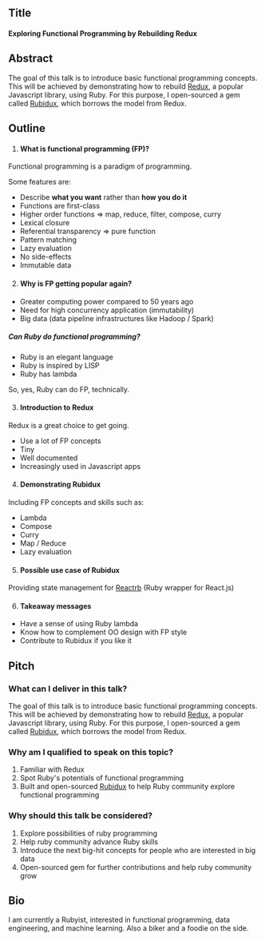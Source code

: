 ## Title
#### Exploring Functional Programming by Rebuilding Redux

## Abstract

The goal of this talk is to introduce basic functional programming concepts. This will be achieved by demonstrating how to rebuild [Redux](https://github.com/reactjs/redux), a popular Javascript library, using Ruby. For this purpose, I open-sourced a gem called [Rubidux](https://github.com/davidjuin0519/rubidux), which borrows the model from Redux.

## Outline

1. #### What is functional programming (FP)?

  Functional programming is a paradigm of programming.

  Some features are:
  - Describe **what you want** rather than **how you do it**
  - Functions are first-class
  - Higher order functions => map, reduce, filter, compose, curry
  - Lexical closure
  - Referential transparency => pure function
  - Pattern matching
  - Lazy evaluation
  - No side-effects
  - Immutable data

2. #### Why is FP getting popular again?

  - Greater computing power compared to 50 years ago
  - Need for high concurrency application (immutability)
  - Big data (data pipeline infrastructures like Hadoop / Spark)

  ##### Can Ruby do functional programming?

  - Ruby is an elegant language
  - Ruby is inspired by LISP
  - Ruby has lambda

  So, yes, Ruby can do FP, technically.

3. #### Introduction to Redux

  Redux is a great choice to get going.

  - Use a lot of FP concepts
  - Tiny
  - Well documented
  - Increasingly used in Javascript apps

4. #### Demonstrating Rubidux

  Including FP concepts and skills such as:
  - Lambda
  - Compose
  - Curry
  - Map / Reduce
  - Lazy evaluation

5. #### Possible use case of Rubidux

  Providing state management for [Reactrb](https://github.com/reactrb/reactrb) (Ruby wrapper for React.js)

6. #### Takeaway messages

  - Have a sense of using Ruby lambda
  - Know how to complement OO design with FP style
  - Contribute to Rubidux if you like it

## Pitch
### What can I deliver in this talk?

The goal of this talk is to introduce basic functional programming concepts. This will be achieved by demonstrating how to rebuild [Redux](https://github.com/reactjs/redux), a popular Javascript library, using Ruby. For this purpose, I open-sourced a gem called [Rubidux](https://github.com/davidjuin0519/rubidux), which borrows the model from Redux.

### Why am I qualified to speak on this topic?

1. Familiar with Redux
2. Spot Ruby's potentials of functional programming
3. Built and open-sourced [Rubidux](https://github.com/davidjuin0519/rubidux) to help Ruby community explore functional programming

### Why should this talk be considered?

1. Explore possibilities of ruby programming
2. Help ruby community advance Ruby skills
3. Introduce the next big-hit concepts for people who are interested in big data
4. Open-sourced gem for further contributions and help ruby community grow

## Bio

I am currently a Rubyist, interested in functional programming, data engineering, and machine learning. Also a biker and a foodie on the side.
